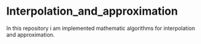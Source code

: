 # Interpolation_and_approximation
In this repository i am implemented mathematic algorithms for interpolation and approximation.
